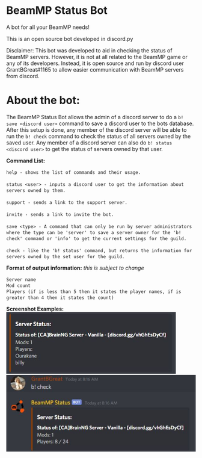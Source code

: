 # BeamMP Status Bot
A bot for all your BeamMP needs!

This is an open source bot developed in discord.py
 
Disclaimer:
This bot was developed to aid in checking the status of BeamMP servers. However, it is not at all related to the BeamMP game or any of its developers. Instead, it is open source and run by discord user GrantBGreat#1165 to allow easier communication with BeamMP servers from discord.


# About the bot:

The BeamMP Status Bot allows the admin of a discord server to do a `b! save <discord user>` command to save a discord user to the bots database. After this setup is done, any member of the discord server will be able to run the `b! check` command to check the status of all servers owned by the saved user. Any member of a discord server can also do `b! status <discord user>` to get the status of servers owned by that user.

**Command List:**
```
help - shows the list of commands and their usage.

status <user> - inputs a discord user to get the information about servers owned by them.

support - sends a link to the support server.

invite - sends a link to invite the bot.

save <type> - A command that can only be run by server administrators where the type can be 'server' to save a server owner for the 'b! check' command or 'info' to get the current settings for the guild.

check - like the 'b! status' command, but returns the information for servers owned by the set user for the guild.
```

**Format of output information:** *this is subject to change*
```
Server name
Mod count
Players (if is less than 5 then it states the player names, if is greater than 4 then it states the count)
```

**Screenshot Examples:**
![Output with under 5 people online](https://github.com/GrantBGreat/BeamMP-Status-Bot/blob/main/Screenshots/under5.JPG?raw=true)
![Output with over 4 people online](https://github.com/GrantBGreat/BeamMP-Status-Bot/blob/main/Screenshots/over4.JPG?raw=true)
